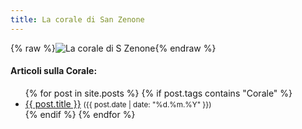 ```yaml
---
title: La corale di San Zenone
---
```



{% raw %}<img src="/assets/images/base/corale.jpg" alt="La corale di S Zenone" class="full">{% endraw %}




<div class="notice--info">
<h4>Articoli sulla Corale:</h4>
<ul>
{% for post in site.posts %}
  {% if post.tags contains "Corale" %}
  <li>
    <a href="{{ post.url }}">{{ post.title }}</a>
    <small>({{ post.date | date: "%d.%m.%Y"  }})</small>
  </li>
  {% endif %}
{% endfor %}
</ul>
</div>